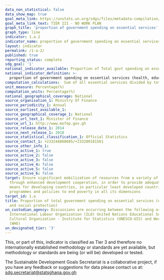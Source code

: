 ```yaml
---
data_non_statistical: false
data_show_map: true
goal_meta_link: https://unstats.un.org/sdgs/files/metadata-compilation/Metadata-Goal-1.pdf
goal_meta_link_text: TIER III - NO WORK PLAN
graph_title: 'proportion of government spending on essential services'
graph_type: line
indicator: 1.a.2
indicator_name: proportion of government spending on essential services (health, education and social protection)
layout: indicator
permalink: /1-a-2/
published: true
reporting_status: complete
sdg_goal: '1'
national_indicator_available: Proportion of Total govt spending on essential service
national_indicator_definition: >- 
  proportion of government spending on essential services (health, education and social protection)
computation_calculations:  Sum of all essential services divided by total government expenditure by 100
unit_measure: Percentage(%)
computation_units: Percentage(%)
national_geographical_coverage: National
source_organisation_1: Ministry Of Finance
source_periodicity_1: Annual
source_earliest_available_1:
source_geographical_coverage_1: National
source_url_text_1: Minister of Finance
source_url_1: http://www.mofep.gov.gh
source_release_date_1: 2014
source_next_release_1: 2018
source_statistical_classification_1: Official Statistics
source_contact_1: +233244868685/+233209181561
source_other_info_1:
source_active_1: true
source_active_2: false
source_active_3: false
source_active_4: false
source_active_5: false
source_active_6: false
target: Ensure significant mobilization of resources from a variety of sources, including
  through enhanced development cooperation, in order to provide adequate and predictable
  means for developing countries, in particular least developed countries, to implement
  programmes and policies to end poverty in all its dimensions
target_id: 1.a
title: Proportion of total government spending on essential services (education, health
  and social protection)
un_custodian_agency: Discussions are occurring between the following organisations
  International Labour Organization (ILO) United Nations Educational Scientific and
  Cultural Organization - Institute for Statistics (UNESCO-UIS) and World Health Organization
  (WHO)
un_designated_tier: '3'
---
```

This, or part of this, indicator is classified as Tier 3 and therefore no internationally established methodology or standards are yet available, but methodology or standards are being (or will be) developed or tested.

The Sustainable Development Goals Secretariat is a collaborative project, if you have any feedback or suggestions for data please contact us at: sdg.secretariat@statsghana.gov.gh
